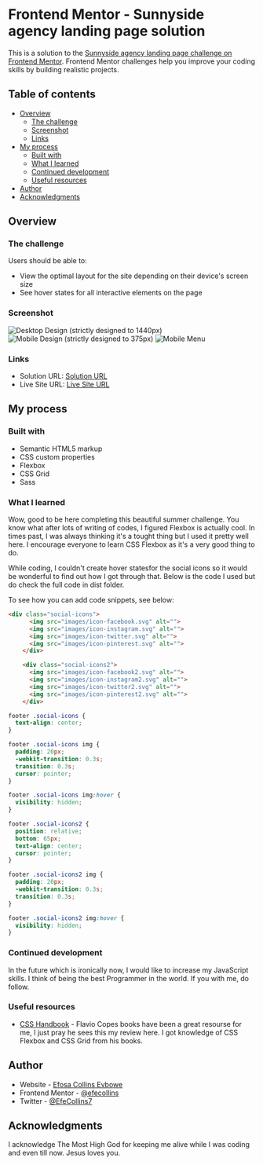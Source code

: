 # Frontend Mentor - Sunnyside agency landing page solution

This is a solution to the [Sunnyside agency landing page challenge on Frontend Mentor](https://www.frontendmentor.io/challenges/sunnyside-agency-landing-page-7yVs3B6ef). Frontend Mentor challenges help you improve your coding skills by building realistic projects.

## Table of contents

- [Overview](#overview)
  - [The challenge](#the-challenge)
  - [Screenshot](#screenshot)
  - [Links](#links)
- [My process](#my-process)
  - [Built with](#built-with)
  - [What I learned](#what-i-learned)
  - [Continued development](#continued-development)
  - [Useful resources](#useful-resources)
- [Author](#author)
- [Acknowledgments](#acknowledgments)



## Overview

### The challenge

Users should be able to:

- View the optimal layout for the site depending on their device's screen size
- See hover states for all interactive elements on the page

### Screenshot

![Desktop Design (strictly designed to 1440px)](dist/images/screenshots/screenshot_desktop.png)
![Mobile Design (strictly designed to 375px)](dist/images/screenshots/screenshot_mobile.png)
![Mobile Menu](dist/images/screenshots/screenshot_mobile-menu.png)

### Links

- Solution URL: [Solution URL](https://your-solution-url.com)
- Live Site URL: [Live Site URL](https://efecollins.github.io/sunnyside/dist)

## My process

### Built with

- Semantic HTML5 markup
- CSS custom properties
- Flexbox
- CSS Grid
- Sass

### What I learned

Wow, good to be here completing this beautiful summer challenge. You know what after lots of writing of codes, I figured Flexbox is actually cool.
In times past, I was always thinking it's a tought thing but I used it pretty well here. I encourage everyone to learn CSS Flexbox as it's a very good thing to do.

While coding, I couldn't create hover  statesfor the social icons so it would be wonderful to find out how I got through that. Below is the code I used but do check the full code in dist folder. 

To see how you can add code snippets, see below:

```html
<div class="social-icons">
      <img src="images/icon-facebook.svg" alt="">
      <img src="images/icon-instagram.svg" alt="">
      <img src="images/icon-twitter.svg" alt="">
      <img src="images/icon-pinterest.svg" alt="">
    </div>

    <div class="social-icons2">
      <img src="images/icon-facebook2.svg" alt="">
      <img src="images/icon-instagram2.svg" alt="">
      <img src="images/icon-twitter2.svg" alt="">
      <img src="images/icon-pinterest2.svg" alt="">
    </div>
```

```css
footer .social-icons {
  text-align: center;
}

footer .social-icons img {
  padding: 20px;
  -webkit-transition: 0.3s;
  transition: 0.3s;
  cursor: pointer;
}

footer .social-icons img:hover {
  visibility: hidden;
}

footer .social-icons2 {
  position: relative;
  bottom: 65px;
  text-align: center;
  cursor: pointer;
}

footer .social-icons2 img {
  padding: 20px;
  -webkit-transition: 0.3s;
  transition: 0.3s;
}

footer .social-icons2 img:hover {
  visibility: hidden;
}
```


### Continued development

In the future which is ironically now, I would like to increase my JavaScript skills. I think of being the best Programmer in the world. If you with me, do follow.

### Useful resources

- [CSS Handbook](https://www.flaviocopes.com) - Flavio Copes books have been a great resourse for me, I just pray he sees this my review here. I got knowledge of CSS Flexbox and CSS Grid from his books.

## Author

- Website - [Efosa Collins Evbowe](https://efecollins.github.io/new-pweb/dist)
- Frontend Mentor - [@efecollins](https://www.frontendmentor.io/profile/efecollins)
- Twitter - [@EfeCollins7](https://www.twitter.com/EfeCollins7)

## Acknowledgments

I acknowledge The Most High God for keeping me alive while I was coding and even till now. Jesus loves you.